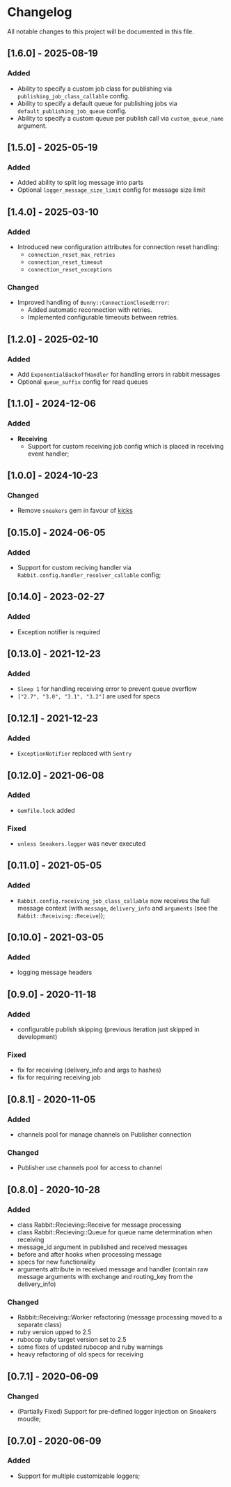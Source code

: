 # Changelog
All notable changes to this project will be documented in this file.

## [1.6.0] - 2025-08-19
### Added
- Ability to specify a custom job class for publishing via `publishing_job_class_callable` config.
- Ability to specify a default queue for publishing jobs via `default_publishing_job_queue` config.
- Ability to specify a custom queue per publish call via `custom_queue_name` argument.

## [1.5.0] - 2025-05-19
### Added
- Added ability to split log message into parts
- Optional `logger_message_size_limit` config for message size limit

## [1.4.0] - 2025-03-10
### Added
- Introduced new configuration attributes for connection reset handling:
  - `connection_reset_max_retries`
  - `connection_reset_timeout`
  - `connection_reset_exceptions`
### Changed
- Improved handling of `Bunny::ConnectionClosedError`:
  - Added automatic reconnection with retries.
  - Implemented configurable timeouts between retries.

## [1.2.0] - 2025-02-10
### Added
- Add `ExponentialBackoffHandler` for handling errors in rabbit messages
- Optional `queue_suffix` config for read queues

## [1.1.0] - 2024-12-06
### Added
- **Receiving**
  - Support for custom receiving job config which is placed in receiving event handler;

## [1.0.0] - 2024-10-23
### Changed
- Remove `sneakers` gem in favour of [kicks](https://github.com/ruby-amqp/kicks)

## [0.15.0] - 2024-06-05
### Added
- Support for custom reciving handler via `Rabbit.config.handler_resolver_callable` config;

## [0.14.0] - 2023-02-27
### Added
- Exception notifier is required

## [0.13.0] - 2021-12-23
### Added
- `Sleep 1` for handling receiving error to prevent queue overflow
- `["2.7", "3.0", "3.1", "3.2"]` are used for specs

## [0.12.1] - 2021-12-23
### Added
- `ExceptionNotifier` replaced with `Sentry`

## [0.12.0] - 2021-06-08
### Added
- `Gemfile.lock` added

### Fixed
- `unless Sneakers.logger` was never executed

## [0.11.0] - 2021-05-05
### Added
- `Rabbit.config.receiving_job_class_callable` now receives the full message context (with `message`, `delivery_info` and `arguments` (see the `Rabbit::Receiving::Receive`));

## [0.10.0] - 2021-03-05
### Added
- logging message headers

## [0.9.0] - 2020-11-18
### Added
- configurable publish skipping (previous iteration just skipped in development)

### Fixed
- fix for receiving (delivery_info and args to hashes)
- fix for requiring receiving job

## [0.8.1] - 2020-11-05
### Added
- channels pool for manage channels on Publisher connection
### Changed
- Publisher use channels pool for access to channel

## [0.8.0] - 2020-10-28
### Added
- class Rabbit::Recieving::Receive for message processing
- class Rabbit::Recieving::Queue for queue name determination when receiving
- message_id argument in published and received messages
- before and after hooks when processing message
- specs for new functionality
- arguments attribute in received message and handler (contain raw message arguments with exchange and routing_key from the delivery_info)

### Changed
- Rabbit::Receiving::Worker refactoring (message processing moved to a separate class)
- ruby version upped to 2.5
- rubocop ruby target version set to 2.5
- some fixes of updated rubocop and ruby warnings
- heavy refactoring of old specs for receiving

## [0.7.1] - 2020-06-09
### Changed
- (Partially Fixed) Support for pre-defined logger injection on Sneakers moudle;

## [0.7.0] - 2020-06-09
### Added
- Support for multiple customizable loggers;
